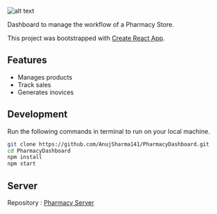 


![alt text](https://i.ibb.co/qWLjGzY/screely-1608494547075.png)

Dashboard to manage the workflow of a Pharmacy Store.

This project was bootstrapped with [Create React App](https://github.com/facebook/create-react-app).


## Features 

* Manages products
* Track sales
* Generates inovices

## Development

Run the following commands in terminal to run on your local machine.

```bash 
git clone https://github.com/AnujSharma141/PharmacyDashboard.git
cd PharmacyDashboard
npm install
npm start
```

## Server

Repository : [Pharmacy Server](https://github.com/AnujSharma141/PharmacyBackend)
